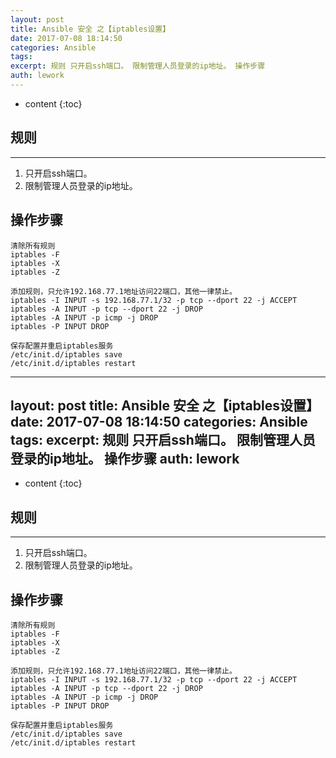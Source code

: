 ```yaml
---
layout: post
title: Ansible 安全 之【iptables设置】
date: 2017-07-08 18:14:50
categories: Ansible
tags:
excerpt: 规则 只开启ssh端口。 限制管理人员登录的ip地址。 操作步骤
auth: lework
---
```

* content
{:toc}

## 规则
---

1. 只开启ssh端口。
2. 限制管理人员登录的ip地址。

## 操作步骤
```
清除所有规则
iptables -F
iptables -X
iptables -Z

添加规则，只允许192.168.77.1地址访问22端口，其他一律禁止。
iptables -I INPUT -s 192.168.77.1/32 -p tcp --dport 22 -j ACCEPT  
iptables -A INPUT -p tcp --dport 22 -j DROP
iptables -A INPUT -p icmp -j DROP
iptables -P INPUT DROP

保存配置并重启iptables服务
/etc/init.d/iptables save
/etc/init.d/iptables restart
```
---
layout: post
title: Ansible 安全 之【iptables设置】
date: 2017-07-08 18:14:50
categories: Ansible
tags:
excerpt: 规则 只开启ssh端口。 限制管理人员登录的ip地址。 操作步骤
auth: lework
---
* content
{:toc}

## 规则
---

1. 只开启ssh端口。
2. 限制管理人员登录的ip地址。

## 操作步骤
```
清除所有规则
iptables -F
iptables -X
iptables -Z

添加规则，只允许192.168.77.1地址访问22端口，其他一律禁止。
iptables -I INPUT -s 192.168.77.1/32 -p tcp --dport 22 -j ACCEPT  
iptables -A INPUT -p tcp --dport 22 -j DROP
iptables -A INPUT -p icmp -j DROP
iptables -P INPUT DROP

保存配置并重启iptables服务
/etc/init.d/iptables save
/etc/init.d/iptables restart
```
